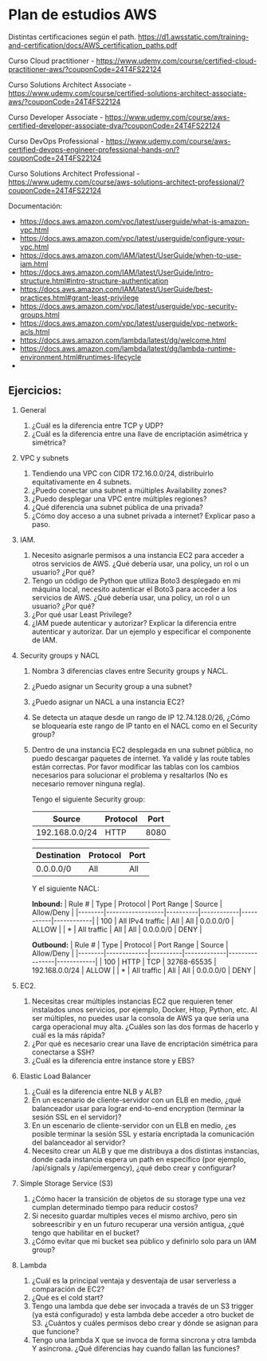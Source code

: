 # Plan de estudios AWS

Distintas certificaciones según el path. https://d1.awsstatic.com/training-and-certification/docs/AWS_certification_paths.pdf

Curso Cloud practitioner - https://www.udemy.com/course/certified-cloud-practitioner-aws/?couponCode=24T4FS22124

Curso Solutions Architect Associate - https://www.udemy.com/course/certified-solutions-architect-associate-aws/?couponCode=24T4FS22124

Curso Developer Associate - https://www.udemy.com/course/aws-certified-developer-associate-dva/?couponCode=24T4FS22124

Curso DevOps Professional - https://www.udemy.com/course/aws-certified-devops-engineer-professional-hands-on/?couponCode=24T4FS22124

Curso Solutions Architect Professional - https://www.udemy.com/course/aws-solutions-architect-professional/?couponCode=24T4FS22124


Documentación:
- https://docs.aws.amazon.com/vpc/latest/userguide/what-is-amazon-vpc.html
- https://docs.aws.amazon.com/vpc/latest/userguide/configure-your-vpc.html
- https://docs.aws.amazon.com/IAM/latest/UserGuide/when-to-use-iam.html
- https://docs.aws.amazon.com/IAM/latest/UserGuide/intro-structure.html#intro-structure-authentication
- https://docs.aws.amazon.com/IAM/latest/UserGuide/best-practices.html#grant-least-privilege
- https://docs.aws.amazon.com/vpc/latest/userguide/vpc-security-groups.html
- https://docs.aws.amazon.com/vpc/latest/userguide/vpc-network-acls.html
- https://docs.aws.amazon.com/lambda/latest/dg/welcome.html
- https://docs.aws.amazon.com/lambda/latest/dg/lambda-runtime-environment.html#runtimes-lifecycle
- 

## Ejercicios:
1. General
   1. ¿Cuál es la diferencia entre TCP y UDP?
   2. ¿Cuál es la diferencia entre una llave de encriptación asimétrica y simétrica?
2. VPC y subnets
   1. Tendiendo una VPC con CIDR 172.16.0.0/24, distribuirlo equitativamente en 4 subnets.
   2. ¿Puedo conectar una subnet a múltiples Availability zones?
   3. ¿Puedo desplegar una VPC entre múltiples regiones?
   4. ¿Qué diferencia una subnet pública de una privada?
   5. ¿Cómo doy acceso a una subnet privada a internet? Explicar paso a paso.
3. IAM. 
    1. Necesito asignarle permisos a una instancia EC2 para acceder a otros servicios de AWS. ¿Qué debería usar, una policy, un rol o un usuario? ¿Por qué?
    2. Tengo un código de Python que utiliza Boto3 desplegado en mi máquina local, necesito autenticar el Boto3 para acceder a los servicios de AWS. ¿Qué debería usar, una policy, un rol o un usuario? ¿Por qué?
    3.  ¿Por qué usar Least Privilege? 
    4.  ¿IAM puede autenticar y autorizar? Explicar la diferencia entre autenticar y autorizar. Dar un ejemplo y especificar el componente de IAM.
4. Security groups y NACL
    1. Nombra 3 diferencias claves entre Security groups y NACL. 
    2. ¿Puedo asignar un Security group a una subnet?
    3. ¿Puedo asignar un NACL a una instancia EC2?
    4. Se detecta un ataque desde un rango de IP 12.74.128.0/26, ¿Cómo se bloquearía este rango de IP tanto en el NACL como en el Security group?
    5.  Dentro de una instancia EC2 desplegada en una subnet pública, no puedo descargar paquetes de internet. Ya validé y las route tables están correctas. Por favor modificar las tablas con los cambios necesarios para solucionar el problema y resaltarlos (No es necesario remover ninguna regla). 
         
        Tengo el siguiente Security group:
   
        | Source         | Protocol | Port |
        |----------------|----------|------|
        | 192.168.0.0/24 | HTTP     | 8080 |

        | Destination | Protocol | Port |
        |-------------|----------|------|
        | 0.0.0.0/0   | All      | All  |
        
        Y el siguiente NACL:

        **Inbound:**
        | Rule # | Type             | Protocol | Port Range | Source    | Allow/Deny |
        |--------|------------------|----------|------------|-----------|------------|
        | 100    | All IPv4 traffic | All      | All        | 0.0.0.0/0 | ALLOW      |
        | *      | All traffic      | All      | All        | 0.0.0.0/0 | DENY       |

        **Outbound:**
        | Rule # | Type        | Protocol | Port Range  | Source         | Allow/Deny |
        |--------|-------------|----------|-------------|----------------|------------|
        | 100    | HTTP        | TCP      | 32768-65535 | 192.168.0.0/24 | ALLOW      |
        | *      | All traffic | All      | All         | 0.0.0.0/0      | DENY       |

5. EC2.
   1. Necesitas crear múltiples instancias EC2 que requieren tener instalados unos servicios, por ejemplo, Docker, Htop, Python, etc. Al ser múltiples, no puedes usar la consola de AWS ya que sería una carga operacional muy alta. ¿Cuáles son las dos formas de hacerlo y cuál es la más rápida?
   2. ¿Por qué es necesario crear una llave de encriptación simétrica para conectarse a SSH?
   3. ¿Cuál es la diferencia entre instance store y EBS? 
6. Elastic Load Balancer
   1. ¿Cuál es la diferencia entre NLB y ALB?
   2. En un escenario de cliente-servidor con un ELB en medio, ¿qué balanceador usar para lograr end-to-end encryption (terminar la sesión SSL en el servidor)? 
   3. En un escenario de cliente-servidor con un ELB en medio, ¿es posible terminar la sesión SSL y estaría encriptada la comunicación del balanceador al servidor?
   4. Necesito crear un ALB y que me distribuya a dos distintas instancias, donde cada instancia espera un path en específico (por ejemplo, /api/signals y /api/emergency), ¿qué debo crear y configurar?
7. Simple Storage Service (S3)
   1. ¿Cómo hacer la transición de objetos de su storage type una vez cumplan determinado tiempo para reducir costos?
   2. Si necesito guardar multiples veces el mismo archivo, pero sin sobreescribir y en un futuro recuperar una versión antigua, ¿qué tengo que habilitar en el bucket?
   3. ¿Cómo evitar que mi bucket sea público y definirlo solo para un IAM group?
8. Lambda
   1. ¿Cuál es la principal ventaja y desventaja de usar serverless a comparación de EC2?
   2. ¿Qué es el cold start?
   3. Tengo una lambda que debe ser invocada a través de un S3 trigger (ya está configurado) y esta lambda debe acceder a otro bucket de S3. ¿Cuántos y cuáles permisos debo crear y dónde se asignan para que funcione?  
   4. Tengo una lambda X que se invoca de forma sincrona y otra lambda Y asíncrona. ¿Qué diferencias hay cuando fallan las funciones?                      

